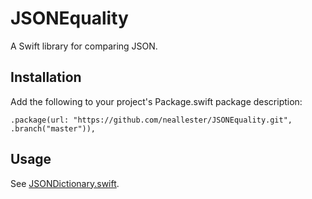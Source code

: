 # JSONEquality
A Swift library for comparing JSON.

## Installation

Add the following to your project's Package.swift package description:

```
.package(url: "https://github.com/neallester/JSONEquality.git", .branch("master")),
```
## Usage

See [JSONDictionary.swift](https://github.com/neallester/JSONEquality/blob/master/Sources/JSONEquality/JSONEquality.swift).


